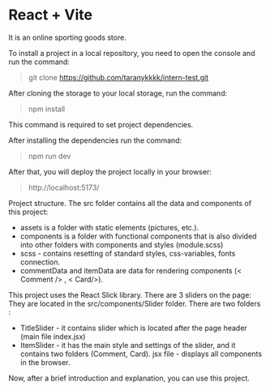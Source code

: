 # React + Vite

It is an online sporting goods store.

To install a project in a local repository, you need to open the console and run the command:

> git clone https://github.com/taranykkkk/intern-test.git

After cloning the storage to your local storage, run the command:

> npm install

This command is required to set project dependencies.

After installing the dependencies run the command:

> npm run dev

After that, you will deploy the project locally in your browser:

> http://localhost:5173/

Project structure.
The src folder contains all the data and components of this project:

- assets is a folder with static elements (pictures, etc.).
- components is a folder with functional components that is also divided into other folders with components and styles (module.scss)
- scss - contains resetting of standard styles, css-variables, fonts connection.
- commentData and itemData are data for rendering components (< Comment /> , < Card/>).

This project uses the React Slick library.
There are 3 sliders on the page:
They are located in the src/components/Slider folder.
There are two folders :

- TitleSlider - it contains slider which is located after the page header (main file index.jsx)
- ItemSlider - it has the main style and settings of the slider, and it contains two folders (Comment, Card). jsx file - displays all components in the browser.

Now, after a brief introduction and explanation, you can use this project.
